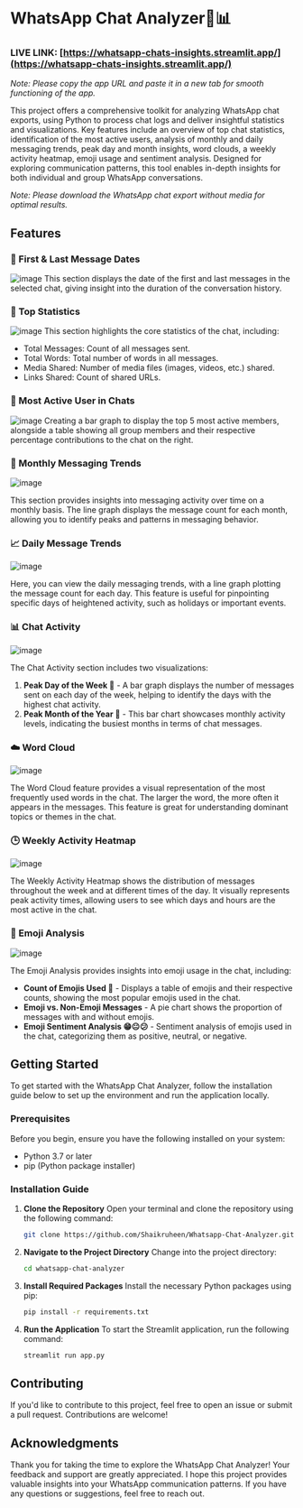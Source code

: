 # WhatsApp Chat Analyzer🔢📊

### **LIVE LINK:** [https://whatsapp-chats-insights.streamlit.app/](https://whatsapp-chats-insights.streamlit.app/)

_Note: Please copy the app URL and paste it in a new tab for smooth functioning of the app._

This project offers a comprehensive toolkit for analyzing WhatsApp chat exports, using Python to process chat logs and deliver insightful statistics and visualizations. Key features include an overview of top chat statistics, identification of the most active users, analysis of monthly and daily messaging trends, peak day and month insights, word clouds, a weekly activity heatmap, emoji usage and sentiment analysis. Designed for exploring communication patterns, this tool enables in-depth insights for both individual and group WhatsApp conversations.

_Note: Please download the WhatsApp chat export without media for optimal results._

## Features

### 📅 First & Last Message Dates

![image](https://github.com/user-attachments/assets/c61dbe16-2332-4abc-8d27-2696a0c74cc5)
This section displays the date of the first and last messages in the selected chat, giving insight into the duration of the conversation history.

### 👀 Top Statistics

![image](https://github.com/user-attachments/assets/caee7e71-4aaa-4bf2-8627-211e5d6d6a23)
This section highlights the core statistics of the chat, including:

- Total Messages: Count of all messages sent.
- Total Words: Total number of words in all messages.
- Media Shared: Number of media files (images, videos, etc.) shared.
- Links Shared: Count of shared URLs.

### 👑 Most Active User in Chats

![image](https://github.com/user-attachments/assets/ac9eb37b-9ce3-46a4-b1c6-bac82680cf80)
Creating a bar graph to display the top 5 most active members, alongside a table showing all group members and their respective percentage contributions to the chat on the right.

### 📅 Monthly Messaging Trends

![image](https://github.com/user-attachments/assets/134f5c5f-47ec-492d-8349-0b5cd608329e)

This section provides insights into messaging activity over time on a monthly basis. The line graph displays the message count for each month, allowing you to identify peaks and patterns in messaging behavior.

### 📈 Daily Message Trends

![image](https://github.com/user-attachments/assets/1dc6d656-77ee-4a76-89d9-1c034a18a9d3)

Here, you can view the daily messaging trends, with a line graph plotting the message count for each day. This feature is useful for pinpointing specific days of heightened activity, such as holidays or important events.

### 📊 Chat Activity

![image](https://github.com/user-attachments/assets/65865da0-aaab-46b5-9489-3a5cea97b8b7)

The Chat Activity section includes two visualizations:

1. **Peak Day of the Week 📅** - A bar graph displays the number of messages sent on each day of the week, helping to identify the days with the highest chat activity.
2. **Peak Month of the Year 📆** - This bar chart showcases monthly activity levels, indicating the busiest months in terms of chat messages.

### ☁️ Word Cloud

![image](https://github.com/user-attachments/assets/ca484307-5d4c-4948-bd48-2a5d9794f604)

The Word Cloud feature provides a visual representation of the most frequently used words in the chat. The larger the word, the more often it appears in the messages. This feature is great for understanding dominant topics or themes in the chat.

### 🕒 Weekly Activity Heatmap

![image](https://github.com/user-attachments/assets/1baf98da-72ce-4cec-83ca-0a77dd4d6c23)

The Weekly Activity Heatmap shows the distribution of messages throughout the week and at different times of the day. It visually represents peak activity times, allowing users to see which days and hours are the most active in the chat.

### 👀 Emoji Analysis

![image](https://github.com/user-attachments/assets/d20b7052-4b2f-4b8a-8f9b-458f035916b1)

The Emoji Analysis provides insights into emoji usage in the chat, including:

- **Count of Emojis Used 🔢** - Displays a table of emojis and their respective counts, showing the most popular emojis used in the chat.
- **Emoji vs. Non-Emoji Messages** - A pie chart shows the proportion of messages with and without emojis.
- **Emoji Sentiment Analysis 😁😐😕** - Sentiment analysis of emojis used in the chat, categorizing them as positive, neutral, or negative.

## Getting Started

To get started with the WhatsApp Chat Analyzer, follow the installation guide below to set up the environment and run the application locally.

### Prerequisites

Before you begin, ensure you have the following installed on your system:

- Python 3.7 or later
- pip (Python package installer)

### Installation Guide

1. **Clone the Repository**
   Open your terminal and clone the repository using the following command:

   ```bash
   git clone https://github.com/Shaikruheen/Whatsapp-Chat-Analyzer.git
   ```

2. **Navigate to the Project Directory**
   Change into the project directory:

   ```bash
   cd whatsapp-chat-analyzer
   ```

3. **Install Required Packages**
   Install the necessary Python packages using pip:

   ```bash
   pip install -r requirements.txt
   ```

4. **Run the Application**
   To start the Streamlit application, run the following command:

   ```bash
   streamlit run app.py
   ```

## Contributing

If you'd like to contribute to this project, feel free to open an issue or submit a pull request. Contributions are welcome!

## Acknowledgments

Thank you for taking the time to explore the WhatsApp Chat Analyzer! Your feedback and support are greatly appreciated. I hope this project provides valuable insights into your WhatsApp communication patterns. If you have any questions or suggestions, feel free to reach out.
